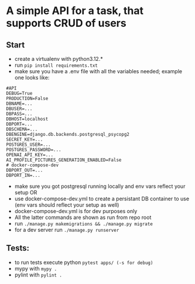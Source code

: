 # A simple API for a task, that supports CRUD of users

## Start
- create a virtualenv with python3.12.*
- run ```pip install requirements.txt```
- make sure you have a .env file with all the variables needed; example one looks like:
```
#API
DEBUG=True
PRODUCTION=False
DBNAME=...
DBUSER=...
DBPASS=...
DBHOST=localhost
DBPORT=...
DBSCHEMA=...
DBENGINE=django.db.backends.postgresql_psycopg2
SECRET_KEY=...
POSTGRES_USER=...
POSTGRES_PASSWORD=...
OPENAI_API_KEY=...
AI_PROFILE_PICTURES_GENERATION_ENABLED=False
# docker-compose-dev
DBPORT_OUT=...
DBPORT_IN=...
```
- make sure you got postgresql running locally and env vars reflect your setup OR
- use docker-compose-dev.yml to create a persistant DB container to use (env vars should reflect your setup as well)
- docker-compose-dev.yml is for dev purposes only
- All the latter commands are shown as run from repo root
- run ```./manage.py makemigrations && ./manage.py migrate```
- for a dev server run ```./manage.py runserver```

## Tests:
- to run tests execute python ```pytest apps/ (-s for debug)```
- mypy with ```mypy . ```
- pylint with ```pylint .```
